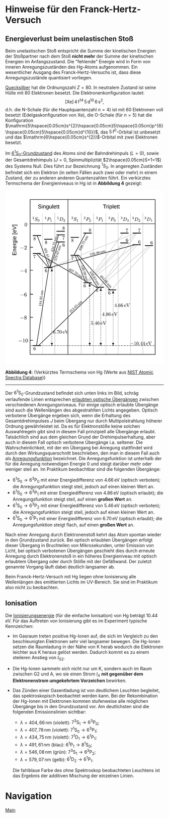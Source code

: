 # Hinweise für den Franck-Hertz-Versuch

## Energieverlust beim unelastischen Stoß

Beim unelastischen Stoß entspricht die Summe der kinetischen Energien der Stoßpartner nach dem Stoß **nicht mehr** der Summe der kinetischen Energien im Anfangszustand. Die "fehlende" Energie wird in Form von inneren Anregungszuständen des $\mathrm{Hg}$-Atoms aufgenommen. Ein wesentlicher Ausgang des Franck-Hertz-Versuchs ist, dass diese Anregungszustände quantisiert vorliegen.

[Quecksilber](https://www.periodensystem.info/elemente/quecksilber/) hat die Ordnungszahl $Z=80$. In neutralem Zustand ist seine Hülle mit 80 Elektronen besetzt. Die Elektronenkonfiguration lautet: 
$$
\begin{equation*}
\mathrm{[Xe]\,4\,f^{14}\,5\,d^{10}\,6\,s^{2}},
\end{equation*}
$$
d.h. die N-Schale (für die Hauptquantenzahl $n=4$) ist mit 60 Elektronen voll besetzt (Edelgaskonfiguration von $\mathrm{Xe}$), die O-Schale (für $n=5$) hat die Konfiguration $\mathrm{5\hspace{0.05cm}s^{2}\hspace{0.05cm}5\hspace{0.05cm}p^{6}\hspace{0.05cm}5\hspace{0.05cm}d^{10}}$, das $\mathrm{5\,f^{0}}$-Orbital ist unbesetzt und das $\mathrm{6\hspace{0.05cm}s^{2}}$-Orbital mit zwei Elektronen besetzt. 

Im [$6^{1}\mathrm{S}_{0}$-Grundzustand](https://de.wikipedia.org/wiki/Termsymbol) des Atoms sind der Bahndrehimpuls ($L=0$), sowie der Gesamtdrehimpuls ($J=0$, Spinmultiplizität $2\hspace{0.05cm}S+1=1$) des Systems Null. Dies führt zur Bezeichnung $^{1}S_{0}$. In angeregten Zuständen befindet sich ein Elektron (in selten Fällen auch zwei oder mehr) in einem Zustand, der zu anderen anderen Quantenzahlen führt. Ein verkürztes Termschema der Energieniveaus in $\mathrm{Hg}$ ist in **Abbildung 4** gezeigt:

<img src="../figures/TermschemaHg.png" width="800" style="zoom:80%;"/>

**Abbildung 4**: (Verkürztes Termschema von $\mathrm{Hg}$ (Werte aus [NIST Atomic Spectra Database](https://www.nist.gov/pml/atomic-spectra-database)))

---

Der $6^{1}\mathrm{S}_{0}$-Grundzustand befindet sich unten links im Bild, schräg verlaufende Linien entsprechen [erlaubten optische Übergängen](https://de.wikipedia.org/wiki/Auswahlregel) zwischen verschiedenen Anregungsniveaus. Für einige optisch erlaubte Übergänge sind auch die Wellenlängen des abgestrahlten Lichts angegeben. Optisch verbotene Übergänge ergeben sich, wenn die Erhaltung des Gesamtdrehimpulses $J$ beim Übergang nur durch Multipolstrahlung höherer Ordnung gewährleistet ist. Da es für Elektronstöße keine solchen Auswahlregeln gibt sind in diesem Fall prinzipiell alle Übergänge erlaubt. Tatsächlich sind aus dem gleichen Grund der Drehimpulserhaltung, aber auch in diesem Fall optisch verbotene Übergänge i.a. seltener. Die Wahrscheinlichkeit, mit der ein Übergang bei Anregung stattfindet wird durch den Wirkungsquerschnitt beschrieben, den man in diesem Fall auch als [Anregungsfunktion](https://de.wikipedia.org/wiki/Wirkungsquerschnitt) bezeichnet. Die Anregungsfunktion ist unterhalb der für die Anregung notwendigen Energie 0 und steigt darüber mehr oder weniger steil an. Im Praktikum beobachtbar sind die folgenden Übergänge: 

- $`6^{1}\mathrm{S}_{0} \to 6^{3}\mathrm{P}_{0}`$ mit einer Energiedifferenz von $4.66\,\mathrm{eV}$ (optisch verboten); die Anregungsfunktion steigt steil, jedoch auf einen kleinen Wert an.
- $`6^{1}\mathrm{S}_{0}\to 6^{3}\mathrm{P}_{1}`$ mit einer Energiedifferenz von $4.86\,\mathrm{eV}$ (optisch erlaubt); die Anregungsfunktion steigt steil, auf einen **großen Wert** an.
- $`6^{1}\mathrm{S}_{0}\to 6^{3}\mathrm{P}_{2}`$ mit einer Energiedifferenz von $5.46\,\mathrm{eV}$ (optisch verboten); die Anregungsfunktion steigt steil, jedoch auf einen kleinen Wert an.
- $`6^{1}\mathrm{S}_{0}\to 6^{1}\mathrm{P}_{1}`$ mit einer Energiedifferenz von $6.70\,\mathrm{eV}$ (optisch erlaubt); die Anregungsfunktion steigt flach, auf einen **großen Wert** an.

Nach einer Anregung durch Elektronenstoß kehrt das Atom spontan wieder in den Grundzustand zurück. Bei optisch erlaubten Übergängen erfolgt dieser Übergang in Bruchteilen von Mikrosekunden, unter Emission von Licht, bei optisch verbotenen Übergängen geschieht dies durch erneute Anregung durch  Elektronenstoß in ein höheres Energieniveau mit optisch erlaubtem Übergang oder durch Stöße mit der Gefäßwand. Der zuletzt genannte Vorgang läuft dabei deutlich langsamer ab. 

Beim Franck-Hertz-Versuch mit $\mathrm{Hg}$ liegen ohne Ionisierung alle Wellenlängen des emittierten Lichts im UV-Bereich. Sie sind im Praktikum also nicht zu beobachten.

## Ionisation 

Die [Ionisierungsenergie](https://de.wikipedia.org/wiki/Ionisierungsenergie) (für die einfache Ionisation) von $\mathrm{Hg}$ beträgt $10.44\,\mathrm{eV}$. Für das Auftreten von Ionisierung gibt es im Experiment typische Kennzeichen: 

- Im Gasraum treten positive $\mathrm{Hg}$-Ionen auf, die sich im Vergleich zu den beschleunigten Elektronen sehr viel langsamer bewegen. Die $\mathrm{Hg}$-Ionen setzen die Raumladung in der Nähe von K herab wodurch die Elektronen leichter aus K heraus gelöst werden. Dadurch kommt es zu einem steileren Anstieg von $I_{\mathrm{G2}}$. 

- Die $\mathrm{Hg}$-Ionen sammeln sich nicht nur um K, sondern auch im Raum zwischen G2 und A, wo sie einen Strom $I_{A}$ **mit gegenüber dem Elektronenstrom umgekehrtem Vorzeichen** bewirken. 

- Das Zünden einer Gasentladung ist von deutlichem Leuchten begleitet, das spektroskopisch beobachtet werden kann. Bei der Rekombination der $\mathrm{Hg}$-Ionen mit Elektronen kommen stufenweise alle möglichen Übergänge bis in den Grundzustand vor. Am deutlichsten sind die folgenden Emissionslinien sichtbar: 

  - $\lambda=404,66\,\mathrm{nm}$ (violett): $`7^{3}\mathrm{S}_{1}\to6^{3}\mathrm{P}_{0}`$; 
  - $\lambda=407,78\,\mathrm{nm}$ (violett): $`7^{1}\mathrm{S}_{0}\to6^{3}\mathrm{P}_{1}`$;
  - $\lambda=434,75\,\mathrm{nm}$ (violett): $`7^{1}\mathrm{D}_{1}\to6^{1}\mathrm{P}_{1}`$;  
  - $\lambda=491,61\,\mathrm{nm}$ (blau): $`6^{1}\mathrm{P}_{1}\to 8^{1}\mathrm{S}_{0}`$;
  - $\lambda=546,08\,\mathrm{nm}$ (grün): $`7^{3}\mathrm{S}_{1}\to6^{3}\mathrm{P}_{2}`$;
  - $\lambda=579,07\,\mathrm{nm}$ (gelb): $`6^{1}\mathrm{D}_{2}\to6^{1}\mathrm{P}_{1}`$.

  Die fahlblaue Farbe des ohne Spektroskop beobachteten Leuchtens ist das Ergebnis der additiven Mischung der einzelnen Linien.

# Navigation

[Main](https://gitlab.kit.edu/kit/etp-lehre/p2-praktikum/students/-/tree/main/Franck_Hertz_Versuch)
